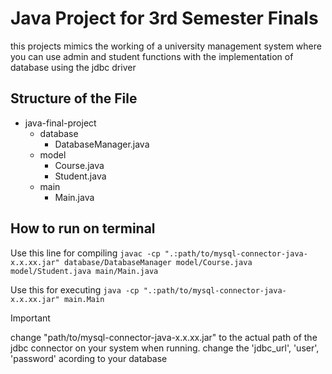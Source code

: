 # Java Project for 3rd Semester Finals
this projects mimics the working of a university management system where you can use admin and student functions with the implementation of database using the jdbc driver

## Structure of the File

<ul>
  <li>java-final-project
    <ul>
      <li>database
        <ul>
          <li>DatabaseManager.java</li>
        </ul>
      </li>
      <li>model
        <ul>
          <li>Course.java</li>
          <li>Student.java</li>
        </ul>
      </li>
      <li>main
        <ul>
          <li>Main.java</li>
        </ul>
      </li>
    </ul>
  </li>
</ul>



## How to run on terminal 

Use this line for compiling 
`javac -cp ".:path/to/mysql-connector-java-x.x.xx.jar" database/DatabaseManager model/Course.java model/Student.java main/Main.java`

Use this for executing 
`java -cp ".:path/to/mysql-connector-java-x.x.xx.jar" main.Main`

> [!IMPORTANT]
> change "path/to/mysql-connector-java-x.x.xx.jar" to the actual path of the jdbc connector on your system when running.
> change the 'jdbc_url', 'user', 'password' acording to your database


